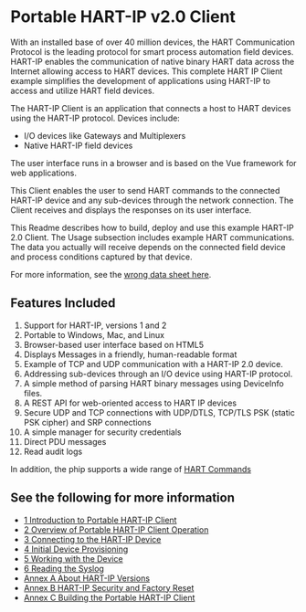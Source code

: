 # Portable HART-IP v2.0 Client

With an installed base of over 40 million devices, the HART Communication Protocol is the leading protocol for smart process automation field devices.  HART-IP enables the communication of native binary HART data across the Internet allowing access to HART devices.  This complete HART IP Client example simplifies the development of applications using HART-IP to access and utilize HART field devices.

The HART-IP Client is an application that connects a host to HART devices using the HART-IP protocol.  Devices include: 
* I/O devices like Gateways and Multiplexers 
* Native HART-IP field devices

The user interface runs in a browser and is based on the Vue framework for web applications.

This Client enables the user to send HART commands to the connected HART-IP device and any sub-devices through the network connection.  The Client receives and displays the responses on its user interface.

This Readme describes how to build, deploy and use this example HART-IP 2.0 Client.  The Usage subsection includes example HART communications.  The data you actually will receive depends on the connected field device and process conditions captured by that device.

For more information, see the [wrong data sheet here](https://support.fieldcommgroup.org/helpdesk/attachments/8057534489).

## Features Included

1. Support for HART-IP, versions  1 and 2
2. Portable to Windows, Mac, and Linux
3. Browser-based user interface based on HTML5
4. Displays  Messages in a friendly, human-readable format
4. Example of TCP and UDP communication with a HART-IP 2.0 device.
2. Addressing sub-devices through an I/O device using HART-IP protocol.
3. A simple method of parsing HART binary messages using DeviceInfo files.
4. A REST API for web-oriented access to HART IP devices
6. Secure UDP and TCP connections with UDP/DTLS, TCP/TLS PSK (static PSK cipher) and SRP connections
7. A simple manager for security credentials
8. Direct PDU messages
9. Read audit logs

In addition, the phip supports a wide range of [HART Commands](doc/Portable%20HART-IP%20Commands.r1.md) 

## See the following for more information

- [1 Introduction to Portable HART-IP Client](doc/1-Intro.r1.md)
- [2 Overview of Portable HART-IP Client Operation](doc/2-Overview.r1.md)
- [3 Connecting to the HART-IP Device](doc/3-Connecting%20to%20the%20device.r1.md)
- [4 Initial Device Provisioning](doc/4-Initial%20Device%20Provisioning.r1.md)
- [5 Working with the Device](doc/5-Working%20with%20the%20Device.r1.md)
- [6 Reading the Syslog](doc/6-Reading%20the%20syslog.r1.md)
- [Annex A About HART-IP Versions](doc/A-About%20HART-IP%20Versions.r1.md)
- [Annex B HART-IP Security and Factory Reset](doc/B-Security%20and%20Factory%20Reset.r1.md)
- [Annex C Building the Portable HART-IP Client](doc/C-Building%20the%20Portable%20HART-IP%20Client.md)



